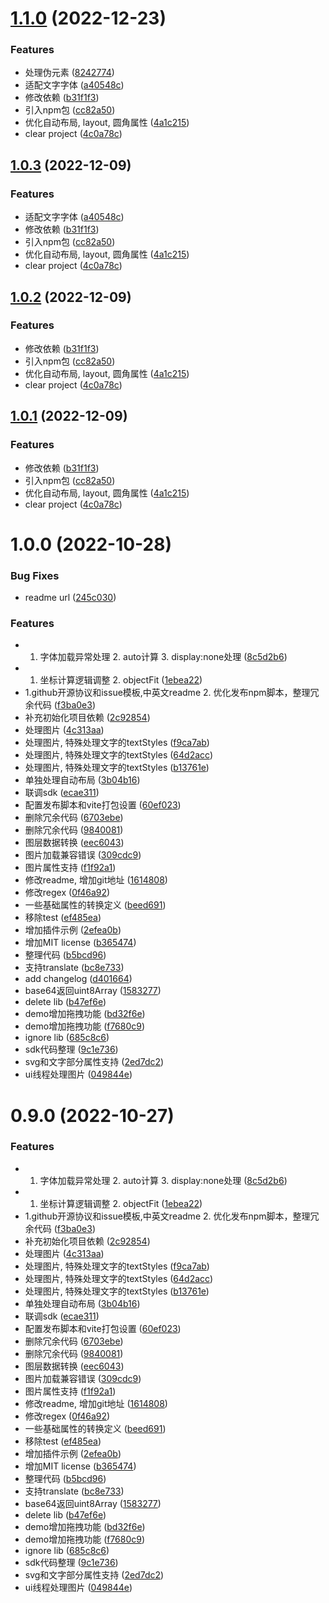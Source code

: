 # [1.1.0](https://github.com/mastergo-design/html-to-mastergo/compare/v1.0.0...v1.1.0) (2022-12-23)


### Features

* 处理伪元素 ([8242774](https://github.com/mastergo-design/html-to-mastergo/commit/8242774c9920340a8ac2e1677d3672bced841796))
* 适配文字字体 ([a40548c](https://github.com/mastergo-design/html-to-mastergo/commit/a40548cbbcaaf4eae2eeb95a7a65cf9b23f6d0f4))
* 修改依赖 ([b31f1f3](https://github.com/mastergo-design/html-to-mastergo/commit/b31f1f3b8ca7b234a98d216cd35b7f1ad82a03c1))
* 引入npm包 ([cc82a50](https://github.com/mastergo-design/html-to-mastergo/commit/cc82a5074e1b6f3a68a4523be843a26823884ad4))
* 优化自动布局, layout, 圆角属性 ([4a1c215](https://github.com/mastergo-design/html-to-mastergo/commit/4a1c21513db8b44bb12c5713cf3120a32662a678))
* clear project ([4c0a78c](https://github.com/mastergo-design/html-to-mastergo/commit/4c0a78ccdd0cbca690bcbd1660272496b1b99e3b))



## [1.0.3](https://github.com/mastergo-design/html-to-mastergo/compare/v1.0.0...v1.0.3) (2022-12-09)


### Features

* 适配文字字体 ([a40548c](https://github.com/mastergo-design/html-to-mastergo/commit/a40548cbbcaaf4eae2eeb95a7a65cf9b23f6d0f4))
* 修改依赖 ([b31f1f3](https://github.com/mastergo-design/html-to-mastergo/commit/b31f1f3b8ca7b234a98d216cd35b7f1ad82a03c1))
* 引入npm包 ([cc82a50](https://github.com/mastergo-design/html-to-mastergo/commit/cc82a5074e1b6f3a68a4523be843a26823884ad4))
* 优化自动布局, layout, 圆角属性 ([4a1c215](https://github.com/mastergo-design/html-to-mastergo/commit/4a1c21513db8b44bb12c5713cf3120a32662a678))
* clear project ([4c0a78c](https://github.com/mastergo-design/html-to-mastergo/commit/4c0a78ccdd0cbca690bcbd1660272496b1b99e3b))



## [1.0.2](https://github.com/mastergo-design/html-to-mastergo/compare/v1.0.0...v1.0.2) (2022-12-09)


### Features

* 修改依赖 ([b31f1f3](https://github.com/mastergo-design/html-to-mastergo/commit/b31f1f3b8ca7b234a98d216cd35b7f1ad82a03c1))
* 引入npm包 ([cc82a50](https://github.com/mastergo-design/html-to-mastergo/commit/cc82a5074e1b6f3a68a4523be843a26823884ad4))
* 优化自动布局, layout, 圆角属性 ([4a1c215](https://github.com/mastergo-design/html-to-mastergo/commit/4a1c21513db8b44bb12c5713cf3120a32662a678))
* clear project ([4c0a78c](https://github.com/mastergo-design/html-to-mastergo/commit/4c0a78ccdd0cbca690bcbd1660272496b1b99e3b))



## [1.0.1](https://github.com/mastergo-design/html-to-mastergo/compare/v1.0.0...v1.0.1) (2022-12-09)


### Features

* 修改依赖 ([b31f1f3](https://github.com/mastergo-design/html-to-mastergo/commit/b31f1f3b8ca7b234a98d216cd35b7f1ad82a03c1))
* 引入npm包 ([cc82a50](https://github.com/mastergo-design/html-to-mastergo/commit/cc82a5074e1b6f3a68a4523be843a26823884ad4))
* 优化自动布局, layout, 圆角属性 ([4a1c215](https://github.com/mastergo-design/html-to-mastergo/commit/4a1c21513db8b44bb12c5713cf3120a32662a678))
* clear project ([4c0a78c](https://github.com/mastergo-design/html-to-mastergo/commit/4c0a78ccdd0cbca690bcbd1660272496b1b99e3b))



# 1.0.0 (2022-10-28)


### Bug Fixes

* readme url ([245c030](https://github.com/mastergo-design/html-to-mastergo/commit/245c0308a8ab79135a9698f7fbd35cb013839775))


### Features

* 1. 字体加载异常处理 2. auto计算 3. display:none处理 ([8c5d2b6](https://github.com/mastergo-design/html-to-mastergo/commit/8c5d2b652d715910210035dcbccf9e828d91913c))
* 1. 坐标计算逻辑调整 2. objectFit ([1ebea22](https://github.com/mastergo-design/html-to-mastergo/commit/1ebea227fe759dc07dfab0e23d1f5b772c1f4c96))
* 1.github开源协议和issue模板,中英文readme 2. 优化发布npm脚本，整理冗余代码 ([f3ba0e3](https://github.com/mastergo-design/html-to-mastergo/commit/f3ba0e3dcfc8572a1929160f98a596c9dd9b3ee9))
* 补充初始化项目依赖 ([2c92854](https://github.com/mastergo-design/html-to-mastergo/commit/2c92854259723a7eaffe2a834e60fb04dfa40612))
* 处理图片 ([4c313aa](https://github.com/mastergo-design/html-to-mastergo/commit/4c313aa08bd99bb9e55b2d217fe5513d83f3ed47))
* 处理图片, 特殊处理文字的textStyles ([f9ca7ab](https://github.com/mastergo-design/html-to-mastergo/commit/f9ca7ab9ee06bbf4ed182eb9533e958cc33f89a0))
* 处理图片, 特殊处理文字的textStyles ([64d2acc](https://github.com/mastergo-design/html-to-mastergo/commit/64d2acc3512a3c8f4579e77a8dd0ca23af7ab01f))
* 处理图片, 特殊处理文字的textStyles ([b13761e](https://github.com/mastergo-design/html-to-mastergo/commit/b13761ea1a7e9dfffb39de0e07a2ae4c4b3fd348))
* 单独处理自动布局 ([3b04b16](https://github.com/mastergo-design/html-to-mastergo/commit/3b04b164cad9e42a25007c2890eaad6dfff05eaa))
* 联调sdk ([ecae311](https://github.com/mastergo-design/html-to-mastergo/commit/ecae31118607695f38e146e8827b596d609260cb))
* 配置发布脚本和vite打包设置 ([60ef023](https://github.com/mastergo-design/html-to-mastergo/commit/60ef023efffbba19c54d81e0035e8eade5638926))
* 删除冗余代码 ([6703ebe](https://github.com/mastergo-design/html-to-mastergo/commit/6703ebe5324f4673ad3765d8dbb699a9c9d545c7))
* 删除冗余代码 ([9840081](https://github.com/mastergo-design/html-to-mastergo/commit/9840081447318b4905317593a308d13806d14b3f))
* 图层数据转换 ([eec6043](https://github.com/mastergo-design/html-to-mastergo/commit/eec604369e7e73e9decb669ddfab0f088a6936da))
* 图片加载兼容错误 ([309cdc9](https://github.com/mastergo-design/html-to-mastergo/commit/309cdc913c56b0d7eec3df9fd9417e30fb951a47))
* 图片属性支持 ([f1f92a1](https://github.com/mastergo-design/html-to-mastergo/commit/f1f92a15de79a089a6f3d320e36f5163bce6a9cb))
* 修改readme, 增加git地址 ([1614808](https://github.com/mastergo-design/html-to-mastergo/commit/1614808923fcbd717645638d3e86030477a9ab61))
* 修改regex ([0f46a92](https://github.com/mastergo-design/html-to-mastergo/commit/0f46a92dd85c0746ec1ec44cea41be3e75c4125b))
* 一些基础属性的转换定义 ([beed691](https://github.com/mastergo-design/html-to-mastergo/commit/beed69126b4e2eac4b2b8fd95cf7c2af1094e49f))
* 移除test ([ef485ea](https://github.com/mastergo-design/html-to-mastergo/commit/ef485ea930821ef59b1345700a78f69df775980c))
* 增加插件示例 ([2efea0b](https://github.com/mastergo-design/html-to-mastergo/commit/2efea0b2f267cddca603d60e0e838ecc7d98d51f))
* 增加MIT license ([b365474](https://github.com/mastergo-design/html-to-mastergo/commit/b3654744da58d47426915706eb209580ca9c85a2))
* 整理代码 ([b5bcd96](https://github.com/mastergo-design/html-to-mastergo/commit/b5bcd9643d0882e666e0e40d400d65484f87b609))
* 支持translate ([bc8e733](https://github.com/mastergo-design/html-to-mastergo/commit/bc8e733cc212b3ee8309eb1d0994347aa2a60515))
* add changelog ([d401664](https://github.com/mastergo-design/html-to-mastergo/commit/d401664c5bfe2d17859ba99aba32ea74234011cc))
* base64返回uint8Array ([1583277](https://github.com/mastergo-design/html-to-mastergo/commit/1583277784ad3517d6370805ca8dee7e570b21a0))
* delete lib ([b47ef6e](https://github.com/mastergo-design/html-to-mastergo/commit/b47ef6e8f2d4aa58ff7966fe641f0a6a1074af30))
* demo增加拖拽功能 ([bd32f6e](https://github.com/mastergo-design/html-to-mastergo/commit/bd32f6e27f439f9ed5b90cd87d75244a22d60567))
* demo增加拖拽功能 ([f7680c9](https://github.com/mastergo-design/html-to-mastergo/commit/f7680c96ff33ef00db742bce7ed1bec4a21737db))
* ignore lib ([685c8c6](https://github.com/mastergo-design/html-to-mastergo/commit/685c8c69ecc4e495c5dbcdd53a48d19237cd4375))
* sdk代码整理 ([9c1e736](https://github.com/mastergo-design/html-to-mastergo/commit/9c1e736272fd3925cc1d38bf6c24b1f0fece9022))
* svg和文字部分属性支持 ([2ed7dc2](https://github.com/mastergo-design/html-to-mastergo/commit/2ed7dc289110422b794fbfdf03d69bdd7d8bd1ac))
* ui线程处理图片 ([049844e](https://github.com/mastergo-design/html-to-mastergo/commit/049844ed4388a6538ee09a2ec950298bb2102fd1))



# 0.9.0 (2022-10-27)


### Features

* 1. 字体加载异常处理 2. auto计算 3. display:none处理 ([8c5d2b6](https://github.com/mastergo-design/html-to-mastergo/commit/8c5d2b652d715910210035dcbccf9e828d91913c))
* 1. 坐标计算逻辑调整 2. objectFit ([1ebea22](https://github.com/mastergo-design/html-to-mastergo/commit/1ebea227fe759dc07dfab0e23d1f5b772c1f4c96))
* 1.github开源协议和issue模板,中英文readme 2. 优化发布npm脚本，整理冗余代码 ([f3ba0e3](https://github.com/mastergo-design/html-to-mastergo/commit/f3ba0e3dcfc8572a1929160f98a596c9dd9b3ee9))
* 补充初始化项目依赖 ([2c92854](https://github.com/mastergo-design/html-to-mastergo/commit/2c92854259723a7eaffe2a834e60fb04dfa40612))
* 处理图片 ([4c313aa](https://github.com/mastergo-design/html-to-mastergo/commit/4c313aa08bd99bb9e55b2d217fe5513d83f3ed47))
* 处理图片, 特殊处理文字的textStyles ([f9ca7ab](https://github.com/mastergo-design/html-to-mastergo/commit/f9ca7ab9ee06bbf4ed182eb9533e958cc33f89a0))
* 处理图片, 特殊处理文字的textStyles ([64d2acc](https://github.com/mastergo-design/html-to-mastergo/commit/64d2acc3512a3c8f4579e77a8dd0ca23af7ab01f))
* 处理图片, 特殊处理文字的textStyles ([b13761e](https://github.com/mastergo-design/html-to-mastergo/commit/b13761ea1a7e9dfffb39de0e07a2ae4c4b3fd348))
* 单独处理自动布局 ([3b04b16](https://github.com/mastergo-design/html-to-mastergo/commit/3b04b164cad9e42a25007c2890eaad6dfff05eaa))
* 联调sdk ([ecae311](https://github.com/mastergo-design/html-to-mastergo/commit/ecae31118607695f38e146e8827b596d609260cb))
* 配置发布脚本和vite打包设置 ([60ef023](https://github.com/mastergo-design/html-to-mastergo/commit/60ef023efffbba19c54d81e0035e8eade5638926))
* 删除冗余代码 ([6703ebe](https://github.com/mastergo-design/html-to-mastergo/commit/6703ebe5324f4673ad3765d8dbb699a9c9d545c7))
* 删除冗余代码 ([9840081](https://github.com/mastergo-design/html-to-mastergo/commit/9840081447318b4905317593a308d13806d14b3f))
* 图层数据转换 ([eec6043](https://github.com/mastergo-design/html-to-mastergo/commit/eec604369e7e73e9decb669ddfab0f088a6936da))
* 图片加载兼容错误 ([309cdc9](https://github.com/mastergo-design/html-to-mastergo/commit/309cdc913c56b0d7eec3df9fd9417e30fb951a47))
* 图片属性支持 ([f1f92a1](https://github.com/mastergo-design/html-to-mastergo/commit/f1f92a15de79a089a6f3d320e36f5163bce6a9cb))
* 修改readme, 增加git地址 ([1614808](https://github.com/mastergo-design/html-to-mastergo/commit/1614808923fcbd717645638d3e86030477a9ab61))
* 修改regex ([0f46a92](https://github.com/mastergo-design/html-to-mastergo/commit/0f46a92dd85c0746ec1ec44cea41be3e75c4125b))
* 一些基础属性的转换定义 ([beed691](https://github.com/mastergo-design/html-to-mastergo/commit/beed69126b4e2eac4b2b8fd95cf7c2af1094e49f))
* 移除test ([ef485ea](https://github.com/mastergo-design/html-to-mastergo/commit/ef485ea930821ef59b1345700a78f69df775980c))
* 增加插件示例 ([2efea0b](https://github.com/mastergo-design/html-to-mastergo/commit/2efea0b2f267cddca603d60e0e838ecc7d98d51f))
* 增加MIT license ([b365474](https://github.com/mastergo-design/html-to-mastergo/commit/b3654744da58d47426915706eb209580ca9c85a2))
* 整理代码 ([b5bcd96](https://github.com/mastergo-design/html-to-mastergo/commit/b5bcd9643d0882e666e0e40d400d65484f87b609))
* 支持translate ([bc8e733](https://github.com/mastergo-design/html-to-mastergo/commit/bc8e733cc212b3ee8309eb1d0994347aa2a60515))
* base64返回uint8Array ([1583277](https://github.com/mastergo-design/html-to-mastergo/commit/1583277784ad3517d6370805ca8dee7e570b21a0))
* delete lib ([b47ef6e](https://github.com/mastergo-design/html-to-mastergo/commit/b47ef6e8f2d4aa58ff7966fe641f0a6a1074af30))
* demo增加拖拽功能 ([bd32f6e](https://github.com/mastergo-design/html-to-mastergo/commit/bd32f6e27f439f9ed5b90cd87d75244a22d60567))
* demo增加拖拽功能 ([f7680c9](https://github.com/mastergo-design/html-to-mastergo/commit/f7680c96ff33ef00db742bce7ed1bec4a21737db))
* ignore lib ([685c8c6](https://github.com/mastergo-design/html-to-mastergo/commit/685c8c69ecc4e495c5dbcdd53a48d19237cd4375))
* sdk代码整理 ([9c1e736](https://github.com/mastergo-design/html-to-mastergo/commit/9c1e736272fd3925cc1d38bf6c24b1f0fece9022))
* svg和文字部分属性支持 ([2ed7dc2](https://github.com/mastergo-design/html-to-mastergo/commit/2ed7dc289110422b794fbfdf03d69bdd7d8bd1ac))
* ui线程处理图片 ([049844e](https://github.com/mastergo-design/html-to-mastergo/commit/049844ed4388a6538ee09a2ec950298bb2102fd1))



